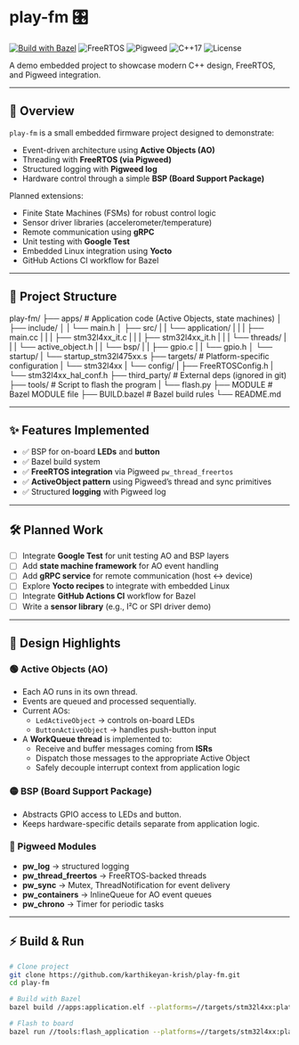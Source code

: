 # play-fm 🎛️

[![Build with Bazel](https://img.shields.io/badge/build-Bazel-green)](https://bazel.build)
![FreeRTOS](https://img.shields.io/badge/RTOS-FreeRTOS-blue)
![Pigweed](https://img.shields.io/badge/framework-Pigweed-purple)
![C++17](https://img.shields.io/badge/language-C++17-orange)
![License](https://img.shields.io/badge/license-MIT-lightgrey)

A demo embedded project to showcase modern C++ design, FreeRTOS, and Pigweed integration.

---

## 🚀 Overview
`play-fm` is a small embedded firmware project designed to demonstrate:
- Event-driven architecture using **Active Objects (AO)**
- Threading with **FreeRTOS (via Pigweed)**
- Structured logging with **Pigweed log**
- Hardware control through a simple **BSP (Board Support Package)**

Planned extensions:
- Finite State Machines (FSMs) for robust control logic
- Sensor driver libraries (accelerometer/temperature)
- Remote communication using **gRPC**
- Unit testing with **Google Test**
- Embedded Linux integration using **Yocto**
- GitHub Actions CI workflow for Bazel

---

## 📂 Project Structure

play-fm/
├── apps/ # Application code (Active Objects, state machines)
│   ├── include/
│   |   └── main.h
│   ├── src/
|   |   └── application/
|   |   |   ├── main.cc
|   |   |   ├── stm32l4xx_it.c
|   |   |   ├── stm32l4xx_it.h
|   |   |   └── threads/
|   |   |       └── active_object.h
|   |   └── bsp/
|   |       ├── gpio.c
|   |       └── gpio.h
│   └── startup/
|       └── startup_stm32l475xx.s
├── targets/ # Platform-specific configuration
|   └── stm32l4xx
|       └── config/
|           ├── FreeRTOSConfig.h
|           └── stm32l4xx_hal_conf.h
├── third_party/ # External deps (ignored in git)
├── tools/ # Script to flash the program
|   └── flash.py
├── MODULE # Bazel MODULE file
├── BUILD.bazel # Bazel build rules
└── README.md


---

## ✨ Features Implemented
- ✅ BSP for on-board **LEDs** and **button**
- ✅ Bazel build system
- ✅ **FreeRTOS integration** via Pigweed `pw_thread_freertos`
- ✅ **ActiveObject pattern** using Pigweed’s thread and sync primitives
- ✅ Structured **logging** with Pigweed log

---

## 🛠️ Planned Work
- [ ] Integrate **Google Test** for unit testing AO and BSP layers
- [ ] Add **state machine framework** for AO event handling
- [ ] Add **gRPC service** for remote communication (host ↔ device)
- [ ] Explore **Yocto recipes** to integrate with embedded Linux
- [ ] Integrate **GitHub Actions CI** workflow for Bazel
- [ ] Write a **sensor library** (e.g., I²C or SPI driver demo)

---

## 📖 Design Highlights

### 🟢 Active Objects (AO)
- Each AO runs in its own thread.
- Events are queued and processed sequentially.
- Current AOs:  
  - `LedActiveObject` → controls on-board LEDs  
  - `ButtonActiveObject` → handles push-button input  
- A **WorkQueue thread** is implemented to:
  - Receive and buffer messages coming from **ISRs**  
  - Dispatch those messages to the appropriate Active Object  
  - Safely decouple interrupt context from application logic

### 🟡 BSP (Board Support Package)
- Abstracts GPIO access to LEDs and button.
- Keeps hardware-specific details separate from application logic.

### 🔵 Pigweed Modules
- **pw_log** → structured logging
- **pw_thread_freertos** → FreeRTOS-backed threads
- **pw_sync** → Mutex, ThreadNotification for event delivery
- **pw_containers** → InlineQueue for AO event queues
- **pw_chrono** → Timer for periodic tasks

---

## ⚡ Build & Run
```bash
# Clone project
git clone https://github.com/karthikeyan-krish/play-fm.git
cd play-fm

# Build with Bazel
bazel build //apps:application.elf --platforms=//targets/stm32l4xx:platform

# Flash to board
bazel run //tools:flash_application --platforms=//targets/stm32l4xx:platform

